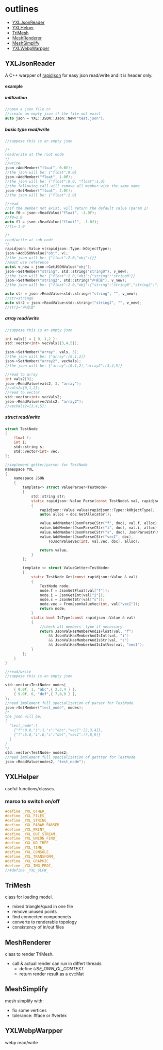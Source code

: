 # outlines
- [YXLJsonReader](#yxljsonreader)
- [YXLHelper](#YXLHelper)
- [TriMesh](#TriMesh)
- [MeshRenderer](#MeshRenderer)
- [MeshSimplify](#MeshSimplify)
- [YXLWebpWarpper](#YXLWebpWarpper)

## YXLJsonReader
A C++ warpper of [rapidjson](https://github.com/Tencent/rapidjson) for easy json read/write and it is header only.

#### example
##### initlization
```C
//open a json file or
//create an empty json if the file not exist
auto json = YXL::JSON::Json::New("test.json");
```
##### basic type read/write
```C
//suppose this is an empty json

/*
read/write at the root node
*/
//write
json->AddMember("float", 0.0f);
//the json will be: {"float":0.0}
json->AddMember("float", 1.0f);
//the json will be: {"float":0.0, "float":1.0}
//the following call will remove all member with the same name
json->SetMember("float", 2.0f);
//the json will be: {"float":2.0}

//read
//if the member not exist, will return the default value (param 2)
auto f0 = json->ReadValue("float", -1.0f);
//f0=2.0
auto f1 = json->ReadValue("float1", -1.0f);
//f1=-1.0

/*
read/write at sub-node
*/
rapidjson::Value v(rapidjson::Type::kObjectType);
json->AddJSONValue("obj", v);
//the json will be: {"float":2.0,"obj":{}}
//must use reference
auto& v_new = json->GetJSONValue("obj");
json->SetMember("string", std::string("string0"), v_new);
//the json will be: {"float":2.0,"obj":{"string":"string0"}}
json->SetMember("string2", std::string("卢奕渲"), v_new);
//the json will be: {"float":2.0,"obj":{"string":"string0","string2":"卢奕渲"}}

auto str = json->ReadValue<std::string>("string", "", v_new);
//str=string0
auto str2 = json->ReadValue<std::string>("string2", "", v_new);
//str2="卢奕渲"
```
##### array read/write
```C
//suppose this is an empty json

int vals[] = { 0, 1,2 };
std::vector<int> vecVals({3,4,5});

json->SetMember("array", vals, 3);
//the json will be: {"array":[0,1,2]}
json->SetMember("array2", vecVals);
//the json will be: {"array":[0,1,2],"array2":[3,4,5]}

//read to array
int vals2[3];
json->ReadValue(vals2, 3, "array");
//vals2={0,1,2};
//read to vector
std::vector<int> vecVals2;
json->ReadValue(vecVals2, "array2");
//vecVals2={3,4,5};
```
##### struct read/write
```C
struct TestNode
{
	float f;
	int i;
	std::string s;
	std::vector<int> vec;
};

//implement getter/parser for TestNode
namespace YXL
{
	namespace JSON
	{
		template<> struct ValueParser<TestNode>
		{
			std::string str;
			static rapidjson::Value Parse(const TestNode& val, rapidjson::Document& doc)
			{
				rapidjson::Value value(rapidjson::Type::kObjectType);
				auto& alloc = doc.GetAllocator();

				value.AddMember(JsonParseCStr("f", doc), val.f, alloc);
				value.AddMember(JsonParseCStr("i", doc), val.i, alloc);
				value.AddMember(JsonParseCStr("s", doc), JsonParseStr(val.s, doc), alloc);
				value.AddMember(JsonParseCStr("vecI", doc),
					ToJsonValueVec(int, val.vec, doc), alloc);

				return value;
			}
		};

		template <> struct ValueGetter<TestNode>
		{
			static TestNode Get(const rapidjson::Value & val)
			{
				TestNode node;
				node.f = JsonGetFloat(val["f"]);
				node.i = JsonGetInt(val["i"]);
				node.s = JsonGetStr(val["s"]);
				node.vec = FromJsonValueVec(int, val["vecI"]);
				return node;
			}
			static bool IsType(const rapidjson::Value & val)
			{
				//check all members' type if necessary
				return JsonValHasMemberAndIsFloat(val, "f")
					&& JsonValHasMemberAndIsInt(val, "i")
					&& JsonValHasMemberAndIsStr(val, "s")
					&& JsonValHasMemberAndIsIntVec(val, "vecI");
			}
		};
	}
}

//read/write
//suppose this is an empty json

std::vector<TestNode> nodes{
	{ 0.0f, 1, "abc",{ 2,3,4 } },
	{ 5.0f, 6, "def",{ 7,8,9 } },
};
//need implement full specialization of parser for TestNode
json->SetMember("test_node", nodes);
/*
the json will be:
{
  "test_node":[
    {"f":0.0,"i":1,"s":"abc","vecI":[2,3,4]},
    {"f":5.0,"i":6,"s":"def","vecI":[7,8,9]}
  ]
}
*/
std::vector<TestNode> nodes2;
//need implement full specialization of gettter for TestNode
json->ReadValue(nodes2, "test_node");
```

## YXLHelper
useful functions/classes.
### marco to switch on/off
```C
#define _YXL_OTHER_
#define _YXL_FILES_
#define _YXL_STRING_
#define _YXL_PARAM_PARSER_
#define _YXL_PRINT_
#define _YXL_OUT_STREAM_
#define _YXL_UNION_FIND_
#define _YXL_KD_TREE_
#define _YXL_TIME_
#define _YXL_CONSOLE_
#define _YXL_TRANSFORM_
#define _YXL_GRAPHIC_
#define _YXL_IMG_PROC_
//#define _YXL_GLFW_
```

## TriMesh
class for loading model.
- mixed triangle/quad in one file
- remove unused points   
- find connected componenets
- converte to renderable topology
- consistency of in/out files

## MeshRenderer
class to render TriMesh.
- call & actual render can run in differt threads
  - define _USE_OWN_GL_CONTEXT_
  - return render result as a cv::Mat

## MeshSimplify
mesh simplify with:
- fix some vertices
- tolerance: #face or #vertex

## YXLWebpWarpper
webp read/write